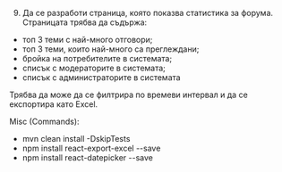 9. Да се разработи страница, която показва статистика за форума. Страницата трябва да съдържа:

- топ 3 теми с най-много отговори;
- топ 3 теми, които най-много са преглеждани;
- бройка на потребителите в системата;
- списък с модераторите в системата;
- списък с администраторите в системата

Трябва да може да се филтрира по времеви интервал и да се експортира като Excel.

Misc (Commands):
- mvn clean install -DskipTests
- npm install react-export-excel --save
- npm install react-datepicker --save
